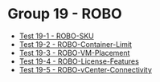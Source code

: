 Group 19 - ROBO
=======

* [Test 19-1 - ROBO-SKU](19-1-ROBO-SKU.md)
* [Test 19-2 - ROBO-Container-Limit](19-2-ROBO-Container-Limit.md)
* [Test 19-3 - ROBO-VM-Placement](19-3-ROBO-VM-Placement.md)
* [Test 19-4 - ROBO-License-Features](19-4-ROBO-License-Features.md)
* [Test 19-5 - ROBO-vCenter-Connectivity](19-5-ROBO-Vcenter-Connectivity.md)

